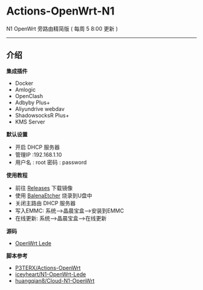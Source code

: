 # Actions-OpenWrt-N1

N1 OpenWrt 旁路由精简版 ( 每周 5 8:00 更新 )

---
## 介绍
**集成插件**
- Docker
- Amlogic
- OpenClash
- Adbyby Plus+
- Aliyundrive webdav
- ShadowsocksR Plus+
- KMS Server

**默认设置**
- 开启 DHCP 服务器
- 管理IP :192.168.1.10
- 用户名 : root 密码 : password 

**使用教程**
- 前往 [Releases](https://github.com/XFZAIMFQ/Actions-OpenWrt-N1/releases) 下载镜像
- 使用 [BalenaEtcher](https://github.com/balena-io/etcher/releases) 烧录到U盘中
- 关闭主路由 DHCP 服务器
- 写入EMMC: 系统-->晶晨宝盒-->安装到EMMC
- 在线更新: 系统-->晶晨宝盒-->在线更新

**源码**
- [OpenWrt Lede](https://github.com/coolsnowwolf/lede)

**脚本参考**
- [P3TERX/Actions-OpenWrt](https://github.com/P3TERX/Actions-OpenWrt)
- [iceyheart/N1-OpenWrt-Lede](https://github.com/iceyheart/N1-OpenWrt-Lede)
- [huangqian8/Cloud-N1-OpenWrt](https://github.com/huangqian8/Cloud-N1-OpenWrt)
